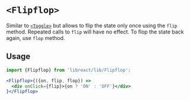 # `<Flipflop>`

Similar to [`<Toggle>`](./Toggle.md) but allows to flip the state only once using the `flip` method. Repeated calls to `flip`
will have no effect. To flop the state back again, use `flop` method.

## Usage

```jsx
import {Flipflop} from 'libreact/lib/Flipflop';

<Flipflop>{({on, flip, flop}) =>
  <div onClick={flip}>{on ? 'ON' : 'OFF'}</div>
}</Flipflop>
```
